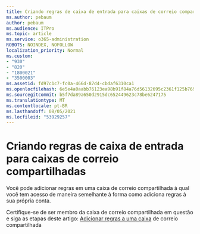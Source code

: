 ```yaml
---
title: Criando regras de caixa de entrada para caixas de correio compartilhadas
ms.author: pebaum
author: pebaum
ms.audience: ITPro
ms.topic: article
ms.service: o365-administration
ROBOTS: NOINDEX, NOFOLLOW
localization_priority: Normal
ms.custom:
- "930"
- "820"
- "1800021"
- "3500003"
ms.assetid: fd97c1c7-fc0a-466d-87d4-cbdaf6310ca1
ms.openlocfilehash: 6e5e4a0aabb76123ea98b91f84a76d56132695c2361f125b769a6f7fff7bdbaa
ms.sourcegitcommit: b5f7da89a650d2915dc652449623c78be6247175
ms.translationtype: MT
ms.contentlocale: pt-BR
ms.lasthandoff: 08/05/2021
ms.locfileid: "53929257"
---
```

# <a name="creating-inbox-rules-for-shared-mailboxes"></a>Criando regras de caixa de entrada para caixas de correio compartilhadas

Você pode adicionar regras em uma caixa de correio compartilhada à qual você tem acesso de maneira semelhante à forma como adiciona regras à sua própria conta.
  
Certifique-se de ser membro da caixa de correio compartilhada em questão e siga as etapas deste artigo: [Adicionar regras a uma caixa](https://support.office.com/article/b0963400-2a51-4c64-afc7-b816d737d164) de correio compartilhada
  